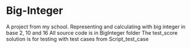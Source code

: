 # Big-Integer
A project from my school. Representing and calculating with big integer in base 2, 10 and 16
All source code is in BigInteger folder
The test_score solution is for testing with test cases from Script_test_case
